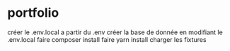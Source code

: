 # portfolio

créer le .env.local a partir du .env
créer la base de donnée en modifiant le .env.local
faire composer install
faire yarn install
charger les fixtures